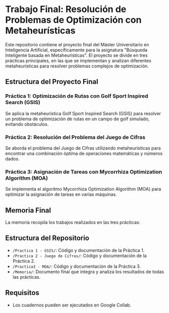 # Trabajo Final: Resolución de Problemas de Optimización con Metaheurísticas

Este repositorio contiene el proyecto final del Máster Universitario en Inteligencia Artificial, específicamente para la asignatura "Búsqueda Inteligente basada en Metaheurísticas". El proyecto se divide en tres prácticas principales, en las que se implementan y analizan diferentes metaheurísticas para resolver problemas complejos de optimización. 

## Estructura del Proyecto Final

### Práctica 1: Optimización de Rutas con Golf Sport Inspired Search (GSIS)
Se aplica la metaheurística Golf Sport Inspired Search (GSIS) para resolver un problema de optimización de rutas en un campo de golf simulado, evitando obstáculos.

### Práctica 2: Resolución del Problema del Juego de Cifras
Se aborda el problema del Juego de Cifras utilizando metaheurísticas para encontrar una combinación óptima de operaciones matemáticas y números dados.  

### Práctica 3: Asignación de Tareas con Mycorrhiza Optimization Algorithm (MOA)
Se implementa el algoritmo Mycorrhiza Optimization Algorithm (MOA) para optimizar la asignación de tareas en varias máquinas.

## Memoria Final
La memoria recopila los trabajos realizados en las tres prácticas:

## Estructura del Repositorio
- `/Practica 1 - GSIS/`: Código y documentación de la Práctica 1.
- `/Practica 2 - Juego de Cifras/`: Código y documentación de la Práctica 2.
- `/Practica3 - MOA/`: Código y documentación de la Práctica 3.
- `/Memoria/`: Documento final que integra y analiza los resultados de todas las prácticas.

## Requisitos
- Los cuadernos pueden ser ejecutados en Google Collab.
